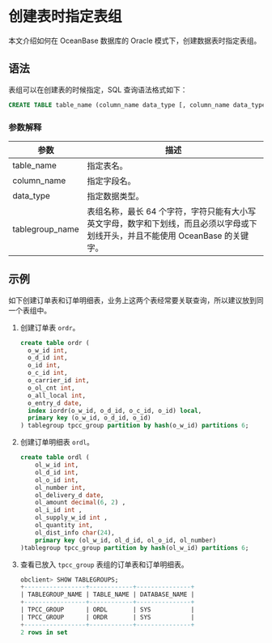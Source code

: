 创建表时指定表组 
=============================

本文介绍如何在 OceanBase 数据库的 Oracle 模式下，创建数据表时指定表组。

语法 
-----------------------

表组可以在创建表的时候指定，SQL 查询语法格式如下：

```sql
CREATE TABLE table_name (column_name data_type [, column_name data_type] ) TABLEGROUP = tablegroup_name;
```



### 参数解释 



|       参数        |                                   描述                                    |
|-----------------|-------------------------------------------------------------------------|
| table_name      | 指定表名。                                                                   |
| column_name     | 指定字段名。                                                                  |
| data_type       | 指定数据类型。                                                                 |
| tablegroup_name | 表组名称，最长 64 个字符，字符只能有大小写英文字母，数字和下划线，而且必须以字母或下划线开头，并且不能使用 OceanBase 的关键字。 |



示例 
-----------------------

如下创建订单表和订单明细表，业务上这两个表经常要关联查询，所以建议放到同一个表组中。

1. 创建订单表 `ordr`。

   ```sql
   create table ordr (
     o_w_id int,
     o_d_id int,
     o_id int,
     o_c_id int,
     o_carrier_id int,
     o_ol_cnt int,
     o_all_local int,
     o_entry_d date,
     index iordr(o_w_id, o_d_id, o_c_id, o_id) local,
     primary key (o_w_id, o_d_id, o_id)
   ) tablegroup tpcc_group partition by hash(o_w_id) partitions 6;
   ```

   

2. 创建订单明细表 `ordl`。

   ```sql
   create table ordl (
       ol_w_id int, 
       ol_d_id int, 
       ol_o_id int, 
       ol_number int, 
       ol_delivery_d date,
       ol_amount decimal(6, 2) ,
       ol_i_id int ,
       ol_supply_w_id int ,
       ol_quantity int,
       ol_dist_info char(24),
       primary key (ol_w_id, ol_d_id, ol_o_id, ol_number)
   )tablegroup tpcc_group partition by hash(ol_w_id) partitions 6;
   ```

   

3. 查看已放入 `tpcc_group` 表组的订单表和订单明细表。

   ```sql
   obclient> SHOW TABLEGROUPS;
   +-----------------+------------+---------------+
   | TABLEGROUP_NAME | TABLE_NAME | DATABASE_NAME |
   +-----------------+------------+---------------+
   | TPCC_GROUP      | ORDL       | SYS           |
   | TPCC_GROUP      | ORDR       | SYS           |
   +-----------------+------------+---------------+
   2 rows in set
   ```

   



